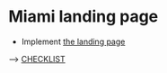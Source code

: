 # Miami landing page
- Implement [the landing page](https://www.figma.com/file/nHz8bflIwJaWP3P99vKTH5/miami_home_new?node-id=0%3A2)


--> [CHECKLIST](https://github.com/mate-academy/layout_miami/blob/master/checklist.md)
